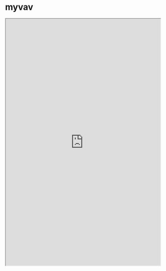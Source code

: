 # myvav
<iframe width="100%" height="800px" src="https://www.arcgis.com/apps/Cascade/index.html?appid=23991536bbc44d6498933a1e042972cc"></iframe>
